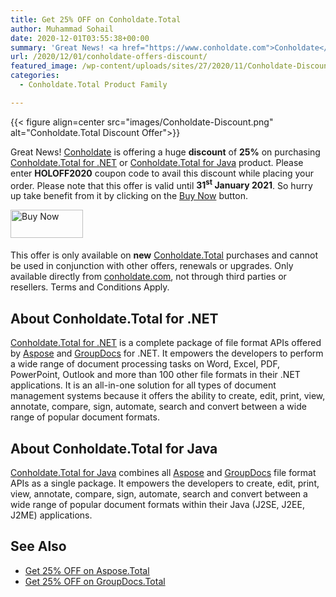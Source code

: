 ```yaml
---
title: Get 25% OFF on Conholdate.Total
author: Muhammad Sohail
date: 2020-12-01T03:55:38+00:00
summary: 'Great News! <a href="https://www.conholdate.com">Conholdate</a> is offering a <strong>discount</strong> of <strong>25%</strong> on purchasing <a href="https://products.conholdate.com/total/net">Conholdate.Total for .NET</a> or <a href="https://products.conholdate.com/total/java">Conholdate.Total for Java</a> product. Please enter <strong>HOLOFF2020</strong> coupon code to avail the discount when placing your order. Please note that this offer is valid until <strong>31st January 2021</strong>. So hurry up take benefit from the offer by clicking on the <a href="https://purchase.conholdate.com/buy">Buy Now</a> button.'
url: /2020/12/01/conholdate-offers-discount/
featured_image: /wp-content/uploads/sites/27/2020/11/Conholdate-Discount-674x198.png
categories:
  - Conholdate.Total Product Family

---
```



{{< figure align=center src="images/Conholdate-Discount.png" alt="Conholdate.Total Discount Offer">}}
 

Great News! [Conholdate][1] is offering a huge **discount** of **25%** on purchasing [Conholdate.Total for .NET][2] or [Conholdate.Total for Java][3] product. Please enter **HOLOFF2020** coupon code to avail this discount while placing your order. Please note that this offer is valid until **31<sup>st</sup> January 2021**. So hurry up take benefit from it by clicking on the [Buy Now][4] button.

<p class="has-text-align-center">
  <a href="https://purchase.conholdate.com/" style="margin-right:5px" target="_blank" rel="noopener noreferrer"><img alt="Buy Now" src="https://products.conholdate.com/Images/Newsletter/Dec2020/ActionButtonsDec2020.png" style="border-style: none;margin-bottom: 5px;width: 116px;height: 45px" title="Buy NOW" /></a>


This offer is only available on **new** [Conholdate.Total][5] purchases and cannot be used in conjunction with other offers, renewals or upgrades. Only available directly from [conholdate.com][1], not through third parties or resellers. Terms and Conditions Apply.

## About Conholdate.Total for .NET

[Conholdate.Total for .NET][2] is a complete package of file format APIs offered by [Aspose][6] and [GroupDocs][7] for .NET. It empowers the developers to perform a wide range of document processing tasks on Word, Excel, PDF, PowerPoint, Outlook and more than 100 other file formats in their .NET applications. It is an all-in-one solution for all types of document management systems because it offers the ability to create, edit, print, view, annotate, compare, sign, automate, search and convert between a wide range of popular document formats.

## About Conholdate.Total for Java

[Conholdate.Total for Java][3] combines all [Aspose][6] and [GroupDocs][7] file format APIs as a single package. It empowers the developers to create, edit, print, view, annotate, compare, sign, automate, search and convert between a wide range of popular document formats within their Java (J2SE, J2EE, J2ME) applications.

## See Also

  * [Get 25% OFF on Aspose.Total][8]
  * [Get 25% OFF on GroupDocs.Total][9]

 [1]: https://www.conholdate.com/
 [2]: https://products.conholdate.com/total/net
 [3]: https://products.conholdate.com/total/java
 [4]: https://purchase.conholdate.com/buy
 [5]: https://products.conholdate.com/total
 [6]: https://www.aspose.com/
 [7]: https://www.groupdocs.com/
 [8]: https://blog.aspose.com/2020/12/01/aspose-offers-discount/
 [9]: https://blog.groupdocs.com/2020/12/01/groupdocs-offers-discount/




